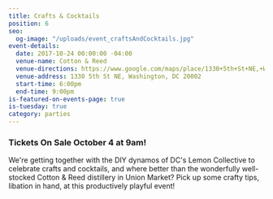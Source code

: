 ```yaml
---
title: Crafts & Cocktails
position: 6
seo:
  og-image: "/uploads/event_craftsAndCocktails.jpg"
event-details:
  date: 2017-10-24 00:00:00 -04:00
  venue-name: Cotton & Reed
  venue-directions: https://www.google.com/maps/place/1330+5th+St+NE,+Washington,+DC+20002/@38.9095669,-77.0000426,17z/data=!3m1!4b1!4m5!3m4!1s0x89b7b8108a2d64e5:0xa00970628abbb410!8m2!3d38.9095669!4d-76.9978539
  venue-address: 1330 5th St NE, Washington, DC 20002
  start-time: 6:00pm
  end-time: 9:00pm
is-featured-on-events-page: true
is-tuesday: true
category: parties
---
```


### Tickets On Sale October 4 at 9am! 

We're getting together with the DIY dynamos of DC's Lemon Collective to celebrate crafts and cocktails, and where better than the wonderfully well-stocked Cotton & Reed distillery in Union Market? Pick up some crafty tips, libation in hand, at this productively playful event!